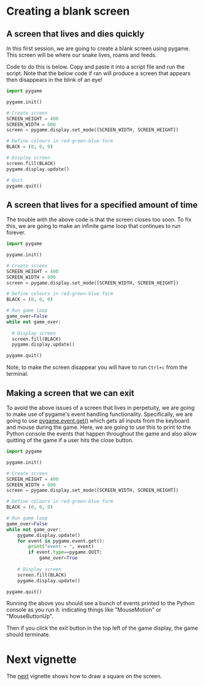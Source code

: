 # Creating a blank screen

## A screen that lives and dies quickly

In this first session, we are going to create a blank screen using pygame. This screen will be where our snake lives, roams and feeds.

Code to do this is below. Copy and paste it into a script file and run the script. Note that the below code if ran will produce a screen that appears then disappears in the blink of an eye!

```python
import pygame

pygame.init()

# Create screen
SCREEN_HEIGHT = 400
SCREEN_WIDTH = 600
screen = pygame.display.set_mode([SCREEN_WIDTH, SCREEN_HEIGHT])

# Define colours in red-green-blue form
BLACK = (0, 0, 0)

# Display screen
screen.fill(BLACK)
pygame.display.update()

# Quit
pygame.quit()
```

## A screen that lives for a specified amount of time

The trouble with the above code is that the screen closes too soon. To fix this, we are going to make an infinite game loop that continues to run forever.

```python
import pygame

pygame.init()

# Create screen
SCREEN_HEIGHT = 400
SCREEN_WIDTH = 600
screen = pygame.display.set_mode([SCREEN_WIDTH, SCREEN_HEIGHT])

# Define colours in red-green-blue form
BLACK = (0, 0, 0)

# Run game loop
game_over=False
while not game_over:
  
  # Display screen
  screen.fill(BLACK)
  pygame.display.update()

pygame.quit()
```

Note, to make the screen disappear you will have to run `Ctrl+c` from the terminal.

## Making a screen that we can exit

To avoid the above issues of a screen that lives in perpetuity, we are going to make use of pygame's event handling functionality. Specifically, we are going to use [pygame.event.get()](https://www.pygame.org/docs/ref/event.html#pygame.event.get) which gets all inputs from the keyboard and mouse during the game. Here, we are going to use this to print to the Python console the events that happen throughout the game and also allow quitting of the game if a user hits the close button.

```python
import pygame

pygame.init()

# Create screen
SCREEN_HEIGHT = 400
SCREEN_WIDTH = 600
screen = pygame.display.set_mode([SCREEN_WIDTH, SCREEN_HEIGHT])

# Define colours in red-green-blue form
BLACK = (0, 0, 0)

# Run game loop
game_over=False
while not game_over:
    pygame.display.update()
    for event in pygame.event.get():
      	print("event = ", event)
        if event.type==pygame.QUIT:
            game_over=True
    
    # Display screen
    screen.fill(BLACK)
    pygame.display.update()

pygame.quit()
```

Running the above you should see a bunch of events printed to the Python console as you run it: indicating things like "MouseMotion" or "MouseButtonUp".

Then if you click the exit button in the top left of the game display, the game should terminate.

# Next vignette

The [next](./drawing.md) vignette shows how to draw a square on the screen.
